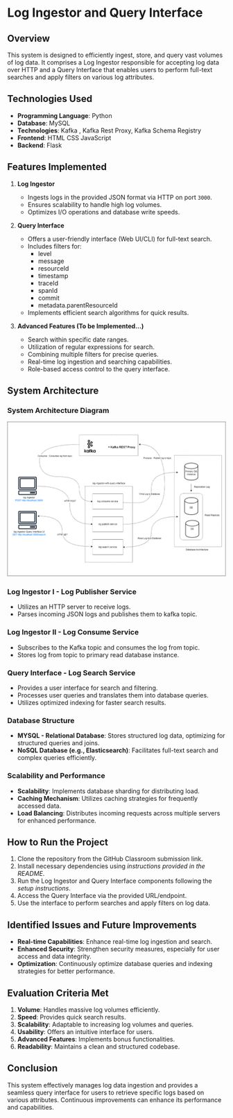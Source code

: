 # Log Ingestor and Query Interface
## Overview
This system is designed to efficiently ingest, store, and query vast volumes of log data. It comprises a Log Ingestor responsible for accepting log data over HTTP and a Query Interface that enables users to perform full-text searches and apply filters on various log attributes.

## Technologies Used
- **Programming Language**: Python
- **Database**: MySQL
- **Technologies**: Kafka , Kafka Rest Proxy, Kafka Schema Registry
- **Frontend**: HTML CSS JavaScript
- **Backend**: Flask

## Features Implemented
1. **Log Ingestor**
   - Ingests logs in the provided JSON format via HTTP on port `3000`.
   - Ensures scalability to handle high log volumes.
   - Optimizes I/O operations and database write speeds.
   
2. **Query Interface**
   - Offers a user-friendly interface (Web UI/CLI) for full-text search.
   - Includes filters for:
       - level
       - message
       - resourceId
       - timestamp
       - traceId
       - spanId
       - commit
       - metadata.parentResourceId
   - Implements efficient search algorithms for quick results.

3. **Advanced Features (To be Implemented...)**
   - Search within specific date ranges.
   - Utilization of regular expressions for search.
   - Combining multiple filters for precise queries.
   - Real-time log ingestion and searching capabilities.
   - Role-based access control to the query interface.

## System Architecture

### System Architecture Diagram

![System Architecture Diagram](https://github.com/MasterZesty/log-ingestor-with-query-interface/blob/99270e69b6919d0beec3ef1ef5a3e0a9cd428db5/docs/imgs/architecture_v1.0.0.png)
### Log Ingestor I - Log Publisher Service
- Utilizes an HTTP server to receive logs.
- Parses incoming JSON logs and publishes them to kafka topic.

### Log Ingestor II - Log Consume Service
- Subscribes to the Kafka topic and consumes the log from topic.
- Stores log from topic to primary read database instance.

### Query Interface - Log Search Service
- Provides a user interface for search and filtering.
- Processes user queries and translates them into database queries.
- Utilizes optimized indexing for faster search results.

### Database Structure
- **MYSQL - Relational Database**: Stores structured log data, optimizing for structured queries and joins.
- **NoSQL Database (e.g., Elasticsearch)**: Facilitates full-text search and complex queries efficiently.

### Scalability and Performance
- **Scalability**: Implements database sharding for distributing load.
- **Caching Mechanism**: Utilizes caching strategies for frequently accessed data.
- **Load Balancing**: Distributes incoming requests across multiple servers for enhanced performance.

## How to Run the Project
1. Clone the repository from the GitHub Classroom submission link.
2. Install necessary dependencies using *instructions provided in the README*.
3. Run the Log Ingestor and Query Interface components following the *setup instructions*.
4. Access the Query Interface via the provided URL/endpoint.
5. Use the interface to perform searches and apply filters on log data.

## Identified Issues and Future Improvements
- **Real-time Capabilities**: Enhance real-time log ingestion and search.
- **Enhanced Security**: Strengthen security measures, especially for user access and data integrity.
- **Optimization**: Continuously optimize database queries and indexing strategies for better performance.

## Evaluation Criteria Met
1. **Volume**: Handles massive log volumes efficiently.
2. **Speed**: Provides quick search results.
3. **Scalability**: Adaptable to increasing log volumes and queries.
4. **Usability**: Offers an intuitive interface for users.
5. **Advanced Features**: Implements bonus functionalities.
6. **Readability**: Maintains a clean and structured codebase.

## Conclusion
This system effectively manages log data ingestion and provides a seamless query interface for users to retrieve specific logs based on various attributes. Continuous improvements can enhance its performance and capabilities.